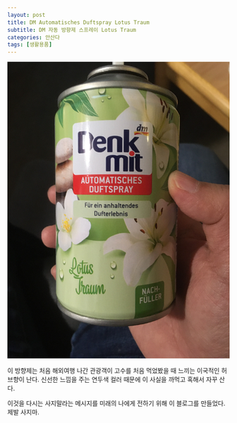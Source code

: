 ```yaml
---
layout: post
title: DM Automatisches Duftspray Lotus Traum
subtitle: DM 자동 방향제 스프레이 Lotus Traum
categories: 안산다
tags: [생활용품]
---
```

![Lotus Traum](/assets/images/posts/IMG_2630.JPG)

이 방향제는 처음 해외여행 나간 관광객이 고수를 처음 먹었봤을 때 느끼는 이국적인 허브향이 난다. 신선한 느낌을 주는 연두색 컬러 때문에 이 사실을 까먹고 혹해서 자꾸 산다. 

이것을 다시는 사지말라는 메시지를 미래의 나에게 전하기 위해 이 블로그를 만들었다. 제발 사지마.
